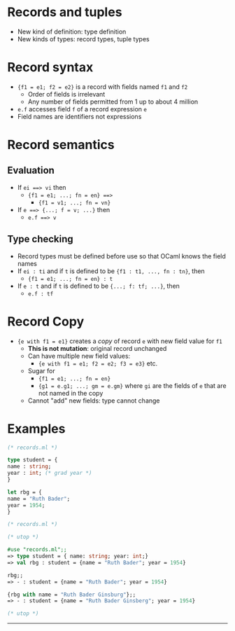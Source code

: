 # Records and tuples
- New kind of definition: type definition
- New kinds of types: record types, tuple types
# Record syntax
- `{f1 = e1; f2 = e2}` is a record with fields named `f1` and `f2`
  - Order of fields is irrelevant
  - Any number of fields permitted from 1 up to about 4 million
- `e.f` accesses field `f` of a record expression `e`
- Field names are identifiers not expressions
# Record semantics
## Evaluation
- If `ei ==> vi` then
  - `{f1 = e1; ...; fn = en} ==>`
    - `{f1 = v1; ...; fn = vn}`
- If `e ==> {...; f = v; ...}` then
  - `e.f ==> v`
## Type checking
- Record types must be defined before use so that OCaml knows the field names
- If `ei : ti` and if `t` is defined to be `{f1 : t1, ..., fn : tn}`, then
  - `{f1 = e1; ...; fn = en} : t`
- If `e : t` and if `t` is defined to be `{...; f: tf; ...}`, then
  - `e.f : tf`
# Record Copy
- `{e with f1 = e1}` creates a *copy* of record `e` with new field value for `f1`
  - **This is not mutation**: original record unchanged
  - Can have multiple new field values:
    - `{e with f1 = e1; f2 = e2; f3 = e3}` etc.
  - Sugar for
    - `{f1 = e1; ...; fn = en}`
    - `{g1 = e.g1; ...; gm = e.gm}` where `gi` are the fields of `e` that are not named in the copy
  - Cannot "add" new fields: type cannot change
# Examples
```ocaml
(* records.ml *)

type student = {
name : string;
year : int; (* grad year *)
}

let rbg = {
name = "Ruth Bader";
year = 1954;
}

(* records.ml *)

(* utop *)

#use "records.ml";;
=> type student = { name: string; year: int;}
=> val rbg : student = {name = "Ruth Bader"; year = 1954}

rbg;;
=> - : student = {name = "Ruth Bader"; year = 1954}

{rbg with name = "Ruth Bader Ginsburg"};;
=> - : student = {name = "Ruth Bader Ginsberg"; year = 1954}

(* utop *)
```
-----------------------------------------
